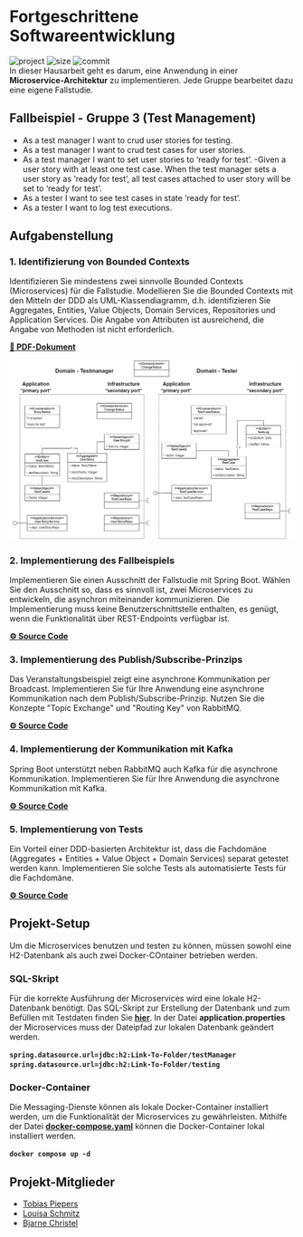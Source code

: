 # Fortgeschrittene Softwareentwicklung
![project](https://img.shields.io/badge/Modul-FSE-red)
![size](https://img.shields.io/github/repo-size/LouisaSchmitz/FSE-Gruppe3?logo=github)
![commit](https://img.shields.io/github/last-commit/LouisaSchmitz/FSE-Gruppe3?logo=git)  
In dieser Hausarbeit geht es darum, eine Anwendung in einer **Microservice-Architektur** zu implementieren. Jede Gruppe bearbeitet dazu eine eigene Fallstudie.

## Fallbeispiel - Gruppe 3 (Test Management)
- As a test manager I want to crud user stories for testing.
- As a test manager I want to crud test cases for user stories.
- As a test manager I want to set user stories to ‘ready for test’.
    -Given a user story with at least one test case. When the test manager sets a user story as ‘ready for test’, all test cases attached to user story will be set to ‘ready for test’.
- As a tester I want to see test cases in state ‘ready for test’.
- As a tester I want to log test executions.

## Aufgabenstellung

### 1. Identifizierung von Bounded Contexts
Identifizieren Sie mindestens zwei sinnvolle Bounded Contexts (Microservices) für die Fallstudie. Modellieren Sie die Bounded Contexts mit den Mitteln der DDD als UML-Klassendiagramm, d.h. identifizieren Sie Aggregates, Entities, Value Objects, Domain Services, Repositories und Application Services. Die Angabe von Attributen ist ausreichend, die Angabe von Methoden ist nicht erforderlich.  

**[📝 PDF-Dokument](/pdf/Tactical-Design.pdf)**  

![Bounded Context](/pdf/Tactical-Design.jpg)  

### 2. Implementierung des Fallbeispiels
Implementieren Sie einen Ausschnitt der Fallstudie mit Spring Boot. Wählen Sie den Ausschnitt so, dass es sinnvoll ist, zwei Microservices zu entwickeln, die asynchron miteinander kommunizieren. Die Implementierung muss keine Benutzerschnittstelle enthalten, es genügt, wenn die Funktionalität über REST-Endpoints verfügbar ist.  

**[⚙️ Source Code](https://github.com/LouisaSchmitz/FSE-Gruppe3/releases/tag/aufgabe-2)**

### 3. Implementierung des Publish/Subscribe-Prinzips
Das Veranstaltungsbeispiel zeigt eine asynchrone Kommunikation per Broadcast. Implementieren Sie für Ihre Anwendung eine asynchrone Kommunikation nach dem Publish/Subscribe-Prinzip. Nutzen Sie die Konzepte "Topic Exchange" und "Routing Key" von RabbitMQ.  

**[⚙️ Source Code](https://github.com/LouisaSchmitz/FSE-Gruppe3/releases/tag/aufgabe-3)**

### 4. Implementierung der Kommunikation mit Kafka
Spring Boot unterstützt neben RabbitMQ auch Kafka für die asynchrone Kommunikation. Implementieren Sie für Ihre Anwendung die asynchrone Kommunikation mit Kafka.  

**[⚙️ Source Code](https://github.com/LouisaSchmitz/FSE-Gruppe3/releases/tag/aufgabe-4)**

### 5. Implementierung von Tests
Ein Vorteil einer DDD-basierten Architektur ist, dass die Fachdomäne (Aggregates + Entities + Value Object + Domain Services) separat getestet werden kann. Implementieren Sie solche Tests als automatisierte Tests für die Fachdomäne.  

**[⚙️ Source Code](https://github.com/LouisaSchmitz/FSE-Gruppe3/releases/tag/aufgabe-5)**

## Projekt-Setup
Um die Microservices benutzen und testen zu können, müssen sowohl eine H2-Datenbank als auch zwei Docker-COntainer betrieben werden.

### SQL-Skript
Für die korrekte Ausführung der Microservices wird eine lokale H2-Datenbank benötigt. Das SQL-Skript zur Erstellung der Datenbank und zum Befüllen mit Testdaten finden Sie **[hier](/setup/sql.txt)**. In der Datei **application.properties** der Microservices muss der Dateipfad zur lokalen Datenbank geändert werden.  

**```spring.datasource.url=jdbc:h2:Link-To-Folder/testManager```**  
**```spring.datasource.url=jdbc:h2:Link-To-Folder/testing```**

### Docker-Container
Die Messaging-Dienste können als lokale Docker-Container installiert werden, um die Funktionalität der Microservices zu gewährleisten. Mithilfe der Datei **[docker-compose.yaml](/setup/docker-compose.yml)** können die Docker-Container lokal installiert werden.  

**```docker compose up -d```**  

## Projekt-Mitglieder
- [Tobias Piepers](https://github.com/TP1901)
- [Louisa Schmitz](https://github.com/LouisaSchmitz)
- [Bjarne Christel](https://github.com/B4ZZ3)
